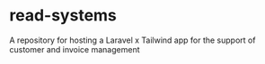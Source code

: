 # read-systems
A repository for hosting a Laravel x Tailwind app for the support of customer and invoice management
